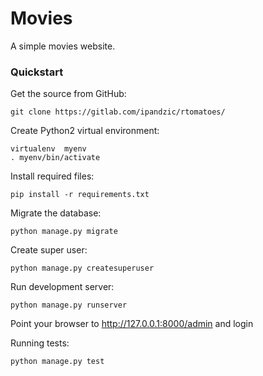 # Movies

A simple movies website.

### Quickstart

Get the source from GitHub:

    git clone https://gitlab.com/ipandzic/rtomatoes/

Create Python2 virtual environment:

    virtualenv  myenv
    . myenv/bin/activate

Install required files:

    pip install -r requirements.txt

Migrate the database:

    python manage.py migrate

Create super user:

    python manage.py createsuperuser

Run development server:

    python manage.py runserver

Point your browser to http://127.0.0.1:8000/admin and login

Running tests:

    python manage.py test
